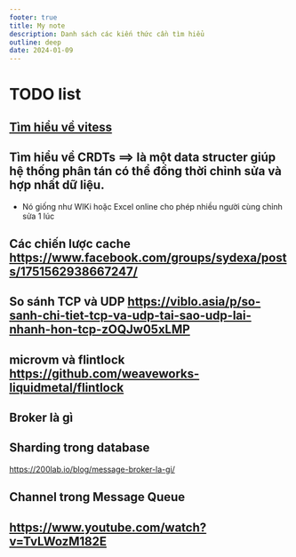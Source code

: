 ```yaml
---
footer: true
title: My note
description: Danh sách các kiến thức cần tìm hiểu
outline: deep
date: 2024-01-09
---
```


# TODO list
## [Tìm hiểu về vitess](https://vitess.io/)
## Tìm hiểu về CRDTs ==> là một data structer giúp hệ thống phân tán có thể đồng thời chỉnh sửa và hợp nhất dữ liệu.
- Nó giống như WIKi hoặc Excel online cho phép nhiều người cùng chỉnh sửa 1 lúc
## Các chiến lược cache https://www.facebook.com/groups/sydexa/posts/1751562938667247/
## So sánh TCP và UDP https://viblo.asia/p/so-sanh-chi-tiet-tcp-va-udp-tai-sao-udp-lai-nhanh-hon-tcp-zOQJw05xLMP
## microvm và flintlock https://github.com/weaveworks-liquidmetal/flintlock
## Broker   là gì
## Sharding trong database
https://200lab.io/blog/message-broker-la-gi/
## Channel trong Message Queue

## https://www.youtube.com/watch?v=TvLWozM182E
